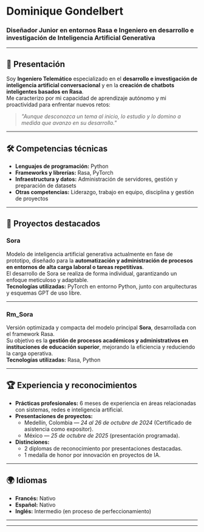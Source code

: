 # Dominique Gondelbert  
### Diseñador Junior en entornos Rasa e Ingeniero en desarrollo e investigación de Inteligencia Artificial Generativa

<!-- ![Avatar](URL_DE_TU_AVATAR) -->

---

## 👋 Presentación
Soy **Ingeniero Telemático** especializado en el **desarrollo e investigación de inteligencia artificial conversacional** y en la **creación de chatbots inteligentes basados en Rasa**.  
Me caracterizo por mi capacidad de aprendizaje autónomo y mi proactividad para enfrentar nuevos retos:  
> *"Aunque desconozca un tema al inicio, lo estudio y lo domino a medida que avanzo en su desarrollo."*

---

## 🛠 Competencias técnicas

- **Lenguajes de programación:** Python  
- **Frameworks y librerías:** Rasa, PyTorch  
- **Infraestructura y datos:** Administración de servidores, gestión y preparación de datasets  
- **Otras competencias:** Liderazgo, trabajo en equipo, disciplina y gestión de proyectos

---

## 🚀 Proyectos destacados

### **Sora**
Modelo de inteligencia artificial generativa actualmente en fase de prototipo, diseñado para la **automatización y administración de procesos en entornos de alta carga laboral o tareas repetitivas**.  
El desarrollo de Sora se realiza de forma individual, garantizando un enfoque meticuloso y adaptable.  
**Tecnologías utilizadas:** PyTorch en entorno Python, junto con arquitecturas y esquemas GPT de uso libre.

---

### **Rm_Sora**
Versión optimizada y compacta del modelo principal **Sora**, desarrollada con el framework Rasa.  
Su objetivo es la **gestión de procesos académicos y administrativos en instituciones de educación superior**, mejorando la eficiencia y reduciendo la carga operativa.  
**Tecnologías utilizadas:** Rasa, Python

---

## 🏆 Experiencia y reconocimientos

- **Prácticas profesionales:** 6 meses de experiencia en áreas relacionadas con sistemas, redes e inteligencia artificial.  
- **Presentaciones de proyectos:**
  - Medellín, Colombia — *24 al 26 de octubre de 2024* (Certificado de asistencia como expositor).  
  - México — *25 de octubre de 2025* (presentación programada).  
- **Distinciones:**
  - 2 diplomas de reconocimiento por presentaciones destacadas.  
  - 1 medalla de honor por innovación en proyectos de IA.

---

## 🌍 Idiomas

- **Francés:** Nativo  
- **Español:** Nativo  
- **Inglés:** Intermedio (en proceso de perfeccionamiento)  

---

<!-- ## 📫 Contacto
- Email: [TU_EMAIL]
- LinkedIn: [TU_LINKEDIN]
-->

---
